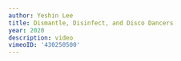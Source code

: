 ```yaml
---
author: Yeshin Lee
title: Dismantle, Disinfect, and Disco Dancers
year: 2020
description: video
vimeoID: '430250500'
---
```

